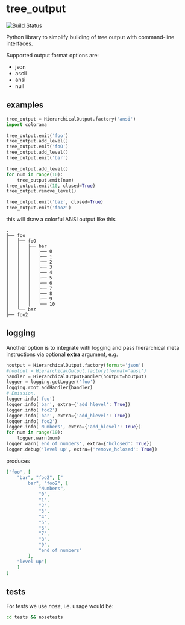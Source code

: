 tree_output
===========

[![Build Status](https://travis-ci.org/ewiger/tree_output.svg?branch=master)](https://travis-ci.org/ewiger/tree_output)


Python library to simplify building of tree output with command-line interfaces.

Supported output format options are:

- json
- ascii
- ansi
- null

examples
--------


```python
tree_output = HierarchicalOutput.factory('ansi')
import colorama

tree_output.emit('foo')
tree_output.add_level()
tree_output.emit('foO')
tree_output.add_level()
tree_output.emit('bar')

tree_output.add_level()
for num in range(10):
    tree_output.emit(num)
tree_output.emit(10, closed=True)
tree_output.remove_level()

tree_output.emit('baz', closed=True)
tree_output.emit('foo2')


```

this will draw a colorful ANSI output like this

```
.
├── foo
│   ├── foO
│   │   ├── bar
│   │   │   ├── 0
│   │   │   ├── 1
│   │   │   ├── 2
│   │   │   ├── 3
│   │   │   ├── 4
│   │   │   ├── 5
│   │   │   ├── 6
│   │   │   ├── 7
│   │   │   ├── 8
│   │   │   ├── 9
│   │   │   └── 10
│   └── baz
├── foo2

```

logging
-------

Another option is to integrate with logging and pass hierarchical meta instructions via optional **extra** argument, e.g.

```python
houtput = HierarchicalOutput.factory(format='json')
#houtput = HierarchicalOutput.factory(format='ansi')
handler = HierarchicalOutputHandler(houtput=houtput)
logger = logging.getLogger('foo')
logging.root.addHandler(handler)
# Emission.
logger.info('foo')
logger.info('bar', extra={'add_hlevel': True})
logger.info('foo2')
logger.info('bar', extra={'add_hlevel': True})
logger.info('foo2')
logger.info('Numbers', extra={'add_hlevel': True})
for num in range(10):
    logger.warn(num)
logger.warn('end of numbers', extra={'hclosed': True})
logger.debug('level up', extra={'remove_hclosed': True})
```

produces

```json
["foo", [
	"bar", "foo2", ["
		bar", "foo2", [
			"Numbers", 
			"0", 
            "1", 
            "2", 
            "3", 
            "4", 
            "5", 
            "6", 
            "7", 
            "8", 
            "9", 
            "end of numbers"
        ], 
    "level up"]
    ]
]
```

tests
-----

For tests we use *nose*, i.e. usage would be:

```bash
cd tests && nosetests
```
